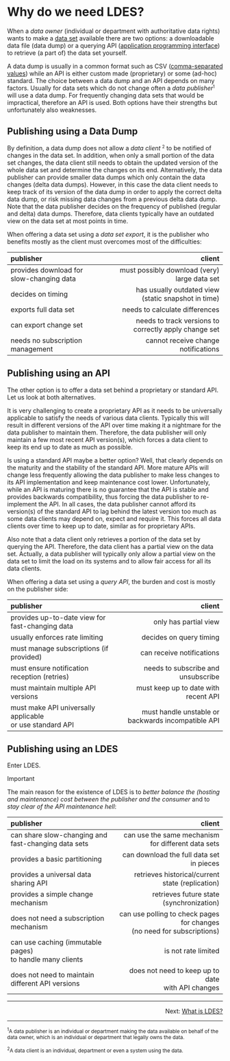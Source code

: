 # Why do we need LDES?
When a _data owner_ (individual or department with authoritative data rights) wants to make a [data set](https://en.wikipedia.org/wiki/Data_set) available there are two options: a downloadable data file (data dump) or a querying API ([application programming interface](https://en.wikipedia.org/wiki/API)) to retrieve (a part of) the data set yourself.

A data dump is usually in a common format such as CSV ([comma-separated values](https://en.wikipedia.org/wiki/Comma-separated_values)) while an API is either custom made (proprietary) or some (ad-hoc) standard. The choice between a data dump and an API depends on many factors. Usually for data sets which do not change often a _data publisher_<small><sup>1</sup></small> will use a data dump. For frequently changing data sets that would be impractical, therefore an API is used. Both options have their strengths but unfortunately also weaknesses.

## Publishing using a Data Dump
By definition, a data dump does not allow a _data client_ <small><sup>2</sup></small> to be notified of changes in the data set. In addition, when only a small portion of the data set changes, the data client still needs to obtain the updated version of the whole data set and determine the changes on its end. Alternatively, the data publisher can provide smaller data dumps which only contain the data changes (delta data dumps). However, in this case the data client needs to keep track of its version of the data dump in order to apply the correct delta data dump, or risk missing data changes from a previous delta data dump. Note that the data publisher decides on the frequency of published (regular and delta) data dumps. Therefore, data clients typically have an outdated view on the data set at most points in time.

When offering a data set using a *data set export*, it is the publisher who benefits mostly as the client must overcomes most of the difficulties:

|publisher|client|
|:-|-:|
|provides download for slow-changing data|must possibly download (very) large data set|
|decides on timing|has usually outdated view<br>(static snapshot in time)|
|exports full data set|needs to calculate differences|
|can export change set|needs to track versions to correctly apply change set|
|needs no subscription management|cannot receive change notifications|

## Publishing using an API
The other option is to offer a data set behind a proprietary or standard API. Let us look at both alternatives.

It is very challenging to create a proprietary API as it needs to be universally applicable to satisfy the needs of various data clients. Typically this will result in different versions of the API over time making it a nightmare for the data publisher to maintain them. Therefore, the data publisher will only maintain a few most recent API version(s), which forces a data client to keep its end up to date as much as possible.

Is using a standard API maybe a better option? Well, that clearly depends on the maturity and the stability of the standard API. More mature APIs will change less frequently allowing the data publisher to make less changes to its API implementation and keep maintenance cost lower. Unfortunately, while an API is maturing there is no guarantee that the API is stable and provides backwards compatibility, thus forcing the data publisher to re-implement the API. In all cases, the data publisher cannot afford its version(s) of the standard API to lag behind the latest version too much as some data clients may depend on, expect and require it. This forces all data clients over time to keep up to date, similar as for proprietary APIs.

Also note that a data client only retrieves a portion of the data set by querying the API. Therefore, the data client has a partial view on the data set. Actually, a data publisher will typically only allow a partial view on the data set to limit the load on its systems and to allow fair access for all its data clients.

When offering a data set using a *query API*, the burden and cost is mostly on the publisher side:

|publisher|client|
|:-|-:|
|provides up-to-date view for fast-changing data|only has partial view|
|usually enforces rate limiting|decides on query timing|
|must manage subscriptions (if provided)|can receive notifications|
|must ensure notification reception (retries)|needs to subscribe and unsubscribe|
|must maintain multiple API versions|must keep up to date with recent API|
|must make API universally applicable<br>or use standard API|must handle unstable or backwards incompatible API|

## Publishing using an LDES
Enter LDES.

> [!IMPORTANT]
> The main reason for the existence of LDES is to _better balance the (hosting and maintenance) cost between the publisher and the consumer_ and to _stay clear of the API maintenance hell_:

|publisher|client|
|:-|-:|
|can share slow-changing and<br>fast-changing data sets|can use the same mechanism<br>for different data sets|
|provides a basic partitioning|can download the full data set in pieces|
|provides a universal data sharing API|retrieves historical/current state (replication)|
|provides a simple change mechanism|retrieves future state (synchronization)|
|does not need a subscription mechanism|can use polling to check pages for changes<br>(no need for subscriptions)|
|can use caching (immutable pages)<br>to handle many clients|is not rate limited|
|does not need to maintain different API versions|does not need to keep up to date<br>with API changes|

---
<p align="right">Next: <a href="B-what-is-ldes.md">What is LDES?</a></p>

---
<small>
<sup>1</sup>A data publisher is an individual or department making the data available on behalf of the data owner, which is an individual or department that legally owns the data.

<sup>2</sup>A data client is an individual, department or even a system using the data.
</small>